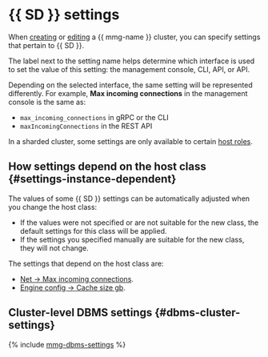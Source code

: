 # {{ SD }} settings

When [creating](../operations/cluster-create.md) or [editing](../operations/update.md#change-mongod-config) a {{ mmg-name }} cluster, you can specify settings that pertain to {{ SD }}.

The label next to the setting name helps determine which interface is used to set the value of this setting: the management console, CLI, API, or API.

Depending on the selected interface, the same setting will be represented differently. For example, **Max incoming connections** in the management console is the same as:

* `max_incoming_connections` in gRPC or the CLI
* `maxIncomingConnections` in the REST API


In a sharded cluster, some settings are only available to certain [host roles](sharding.md#shard-management).

## How settings depend on the host class {#settings-instance-dependent}

The values of some {{ SD }} settings can be automatically adjusted when you change the host class:

* If the values were not specified or are not suitable for the new class, the default settings for this class will be applied.
* If the settings you specified manually are suitable for the new class, they will not change.

The settings that depend on the host class are:

* [Net → Max incoming connections](#setting-max-incoming-connections).
* [Engine config → Cache size gb](#setting-engine-cache-size).

## Cluster-level DBMS settings {#dbms-cluster-settings}

{% include [mmg-dbms-settings](../../_includes/mdb/mmg-dbms-settings.md) %}
